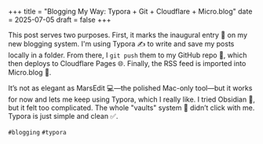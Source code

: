 +++
title = "Blogging My Way: Typora + Git + Cloudflare + Micro.blog"
date = 2025-07-05
draft = false
+++

This post serves two purposes. First, it marks the inaugural entry 🥳 on my new blogging system.
 I'm using Typora ✍️ to write and save my posts locally in a folder. From there, I `git push` them to my GitHub repo 🔁, which then deploys to Cloudflare Pages 🌐. Finally, the RSS feed is imported into Micro.blog 📰.

It’s not as elegant as MarsEdit 💻—the polished Mac-only tool—but it works for now and lets me keep using Typora, which I really like.
I tried Obsidian 🧩, but it felt too complicated. The whole "vaults" system 🤯 didn’t click with me. Typora is just simple and clean ✅.

 `#blogging` `#typora`